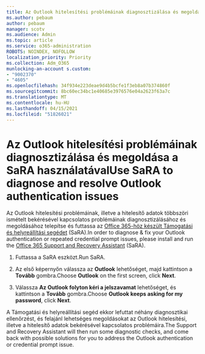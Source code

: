 ```yaml
---
title: Az Outlook hitelesítési problémáinak diagnosztizálása és megoldása a SaRA használatával
ms.author: pebaum
author: pebaum
manager: scotv
ms.audience: Admin
ms.topic: article
ms.service: o365-administration
ROBOTS: NOINDEX, NOFOLLOW
localization_priority: Priority
ms.collection: Adm_O365
munlocking-an-account s.custom:
- "9002370"
- "4605"
ms.openlocfilehash: 34f934e223deae9d4b5bcfe1f3eb8a07b374860f
ms.sourcegitcommit: 8bc60ec34bc1e40685e3976576e04a2623f63a7c
ms.translationtype: MT
ms.contentlocale: hu-HU
ms.lasthandoff: 04/15/2021
ms.locfileid: "51826021"
---
```

# <a name="use-sara-to-diagnose-and-resolve-outlook-authentication-issues"></a><span data-ttu-id="91c90-102">Az Outlook hitelesítési problémáinak diagnosztizálása és megoldása a SaRA használatával</span><span class="sxs-lookup"><span data-stu-id="91c90-102">Use SaRA to diagnose and resolve Outlook authentication issues</span></span>

<span data-ttu-id="91c90-103">Az Outlook hitelesítési problémáinak, illetve a hitelesítő adatok többszöri ismételt bekérésével kapcsolatos problémáinak diagnosztizálásához és megoldásához telepítse és futtassa az [Office 365-höz készült Támogatási és helyreállítási segédet](https://diagnostics.office.com/#/) (SaRA).</span><span class="sxs-lookup"><span data-stu-id="91c90-103">In order to diagnose & fix your Outlook authentication or repeated credential prompt issues, please install and run the [Office 365 Support and Recovery Assistant](https://diagnostics.office.com/#/) (SaRA).</span></span>

1. <span data-ttu-id="91c90-104">Futtassa a SaRA eszközt.</span><span class="sxs-lookup"><span data-stu-id="91c90-104">Run SaRA.</span></span>

2. <span data-ttu-id="91c90-105">Az első képernyőn válassza az **Outlook** lehetőséget, majd kattintson a **Tovább** gombra.</span><span class="sxs-lookup"><span data-stu-id="91c90-105">Choose **Outlook** on the first screen, click **Next**.</span></span>

3. <span data-ttu-id="91c90-106">Válassza **Az Outlook folyton kéri a jelszavamat** lehetőséget, és kattintson a **Tovább** gombra.</span><span class="sxs-lookup"><span data-stu-id="91c90-106">Choose **Outlook keeps asking for my password**, click **Next**.</span></span>

<span data-ttu-id="91c90-107">A Támogatási és helyreállítási segéd ekkor lefuttat néhány diagnosztikai ellenőrzést, és felajánl lehetséges megoldásokat az Outlook hitelesítési, illetve a hitelesítő adatok bekérésével kapcsolatos problémáira.</span><span class="sxs-lookup"><span data-stu-id="91c90-107">The Support and Recovery Assistant will then run some diagnostic checks, and come back with possible solutions for you to address the Outlook authentication or credential prompt issue.</span></span>
